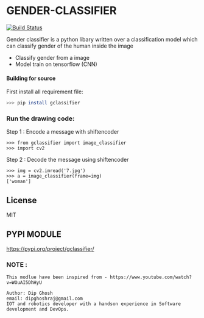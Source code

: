 # GENDER-CLASSIFIER
[![Build Status](https://travis-ci.org/joemccann/dillinger.svg?branch=master)](https://travis-ci.org/joemccann/dillinger)

Gender classifier is a python libary written over a classification model which can classify gender of the human inside the image
  - Classify gender from a image
  - Model train on tensorflow (CNN)


#### Building for source
First install all requirement file:
```sh
>>> pip install gclassifier
```
 

### Run the drawing code:

Step 1 :  Encode a message with shiftencoder
```
>>> from gclassifier import image_classifier
>>> import cv2
```
Step 2 :  Decode the message using shiftencoder
```
>>> img = cv2.imread('7.jpg')
>>> a = image_classifier(frame=img)
['woman']
```

License
----
MIT

PYPI MODULE
----------------
https://pypi.org/project/gclassifier/

### NOTE :
```
This modlue have been inspired from - https://www.youtube.com/watch?v=WOuAI5DhHyU

Author: Dip Ghosh
email: dipghoshraj@gmail.com
IOT and robotics developer with a handson experience in Software development and DevOps.
```


<!-- **Free Software, Yeah it's fucking truth!** -->